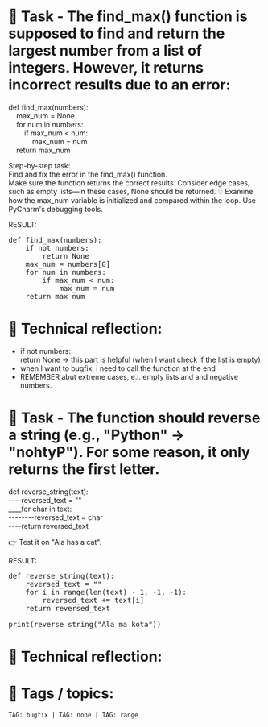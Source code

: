 # 📝 Task - The find_max() function is supposed to find and return the largest number from a list of integers. However, it returns incorrect results due to an error:

def find_max(numbers):  
    max_num = None  
    for num in numbers:  
        if max_num < num:  
            max_num = num  
    return max_num  

Step-by-step task:  
Find and fix the error in the find_max() function.  
Make sure the function returns the correct results. Consider edge cases, such as empty lists—in these cases, None should be returned.
💡 Examine how the max_num variable is initialized and compared within the loop. Use PyCharm's debugging tools.

RESULT:  
<pre>
def find_max(numbers):  
    if not numbers:  
        return None  
    max_num = numbers[0]  
    for num in numbers:  
        if max_num < num:  
            max_num = num              
    return max_num
</pre>      
# 💭 Technical reflection:
- if not numbers:  
        return None  -> this part is helpful (when I want check if the list is empty)
- when I want to bugfix, i need to call the function at the end
- REMEMBER abut extreme cases, e.i. empty lists and and negative numbers.

# 📝 Task - The function should reverse a string (e.g., "Python" → "nohtyP"). For some reason, it only returns the first letter.

def reverse_string(text):  
----reversed_text = ""    
____for char in text:  
--------reversed_text = char  
----return reversed_text  
  
👉 Test it on "Ala has a cat".
  
  
RESULT:    
<pre>
def reverse_string(text):
    reversed_text = ""
    for i in range(len(text) - 1, -1, -1):
        reversed_text += text[i]
    return reversed_text
  
print(reverse_string("Ala ma kota"))  
</pre>

# 💭 Technical reflection: 


# 🔖 Tags / topics:
`TAG: bugfix | TAG: none | TAG: range`  
